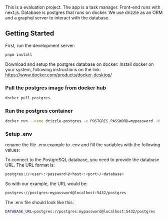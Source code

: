 This is a evaluation project. The app is a task manager. Front-end runs with next.js. Database is postgres that runs on docker. We use drizzle as an ORM and a graphql server to interact with the database.

## Getting Started

First, run the development server:

```bash
pnpm install
```

Download and setup the postgres database on docker:
Install docker on your system, following instructions on the link:
https://www.docker.com/products/docker-desktop/

### Pull the postgres image from docker hub
```bash
docker pull postgres
```

### Run the postgres container
```bash
docker run --name drizzle-postgres -e POSTGRES_PASSWORD=mypassword -d -p 5432:5432 postgres
```

### Setup .env

rename the file .env.example to .env and fill the variables with the following values:

To connect to the PostgreSQL database, you need to provide the database URL. The URL format is:

```bash
postgres://<user>:<password>@<host>:<port>/<database>
```

So with our example, the URL would be:

```bash
postgres://postgres:mypassword@localhost:5432/postgres
```

The .env file should look like this:

```bash
DATABASE_URL=postgres://postgres:mypassword@localhost:5432/postgres
```